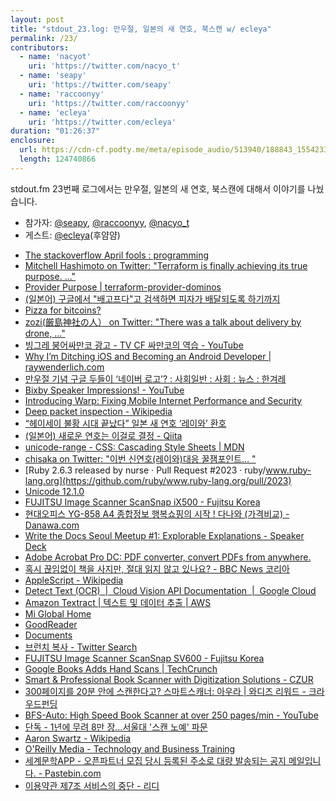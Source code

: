 ```yaml
---
layout: post
title: "stdout_23.log: 만우절, 일본의 새 연호, 북스캔 w/ ecleya"
permalink: /23/
contributors:
  - name: 'nacyot'
    uri: 'https://twitter.com/nacyo_t'
  - name: 'seapy'
    uri: 'https://twitter.com/seapy'
  - name: 'raccoonyy'
    uri: 'https://twitter.com/raccoonyy'
  - name: 'ecleya'
    uri: 'https://twitter.com/ecleya'
duration: "01:26:37"
enclosure:
  url: https://cdn-cf.podty.me/meta/episode_audio/513940/188843_1554233771180.mp3
  length: 124740866
---
```


stdout.fm 23번째 로그에서는 만우절, 일본의 새 연호, 북스캔에 대해서 이야기를 나눴습니다.

* 참가자: [@seapy][sea], [@raccoonyy][rac], [@nacyo_t][nac]
* 게스트: [@ecleya][ecl](후얌얌)

[sea]: https://twitter.com/seapy
[rac]: https://twitter.com/raccoonyy
[nac]: https://twitter.com/nacyo_t
[ecl]: https://twitter.com/ecleya

* [The stackoverflow April fools : programming](https://www.reddit.com/r/programming/comments/b7ojga/the_stackoverflow_april_fools/)
* [Mitchell Hashimoto on Twitter: "Terraform is finally achieving its true purpose. ..."](https://twitter.com/mitchellh/status/1112761803489071106)
* [Provider Purpose \| terraform-provider-dominos](https://ndmckinley.github.io/terraform-provider-dominos/)
* [(일본어) 구글에서 "배고프다"고 검색하면 피자가 배달되도록 하기까지](http://e8y.net/blog/2006/07/25/p126.html)
* [Pizza for bitcoins?](https://bitcointalk.org/index.php?topic=137.0)
* [zozi(厳島神社の人） on Twitter: "There was a talk about delivery by drone, ..."](https://twitter.com/zozi009/status/1112369039978827776?s=20)
* [빙그레 붕어싸만코 광고 - TV CF 싸만코의 역습 - YouTube](https://www.youtube.com/watch?v=Zjp5esYAltU)
* [Why I’m Ditching iOS and Becoming an Android Developer \| raywenderlich.com](https://www.raywenderlich.com/3080-why-i-m-ditching-ios-and-becoming-an-android-developer)
* [만우절 기념 구글 두들이 ‘네이버 로고’? : 사회일반 : 사회 : 뉴스 : 한겨레](http://www.hani.co.kr/arti/society/society_general/630754.html)
* [Bixby Speaker Impressions! - YouTube](https://www.youtube.com/watch?v=rsJlT53jU_4)
* [Introducing Warp: Fixing Mobile Internet Performance and Security](https://blog.cloudflare.com/1111-warp-better-vpn/)
* [Deep packet inspection - Wikipedia](https://en.wikipedia.org/wiki/Deep_packet_inspection)
* [“헤이세이 불황 시대 끝났다” 일본 새 연호 ‘레이와’ 환호](https://news.joins.com/article/23428946#none)
* [(일본어) 새로운 연호는 이걸로 결정 - Qiita](https://qiita.com/uniqode/items/ac2edcfb2b01b0bbc569)
* [unicode-range - CSS: Cascading Style Sheets \| MDN](https://developer.mozilla.org/en-US/docs/Web/CSS/@font-face/unicode-range)
* [chisaka on Twitter: "이번 신연호(레이와)대응 꿀잼포인트… "](https://twitter.com/chisaka_kr/status/1112640219025563648)
* [Ruby 2.6.3 released by nurse · Pull Request #2023 · ruby/www.ruby-lang.org](https://github.com/ruby/www.ruby-lang.org/pull/2023)
* [Unicode 12.1.0](https://unicode.org/versions/Unicode12.1.0/)
* [FUJITSU Image Scanner ScanSnap iX500 - Fujitsu Korea](http://www.fujitsu.com/kr/products/computing/peripheral/scanners/scansnap/ix500/)
* [현대오피스 YG-858 A4 종합정보 행복쇼핑의 시작 ! 다나와 (가격비교) - Danawa.com](http://prod.danawa.com/info/?pcode=969992)
* [Write the Docs Seoul Meetup #1: Explorable Explanations - Speaker Deck](https://speakerdeck.com/nacyot/write-the-docs-seoul-meetup-number-1-explorable-explanations)
* [Adobe Acrobat Pro DC: PDF converter, convert PDFs from anywhere.](https://acrobat.adobe.com/us/en/acrobat/acrobat-pro.html)
* [혹시 끊임없이 책을 사지만, 절대 읽지 않고 있나요? - BBC News 코리아](https://www.bbc.com/korean/news-45002002)
* [AppleScript - Wikipedia](https://en.wikipedia.org/wiki/AppleScript)
* [Detect Text (OCR)  \|  Cloud Vision API Documentation  \|  Google Cloud](https://cloud.google.com/vision/docs/ocr)
* [Amazon Textract \| 텍스트 및 데이터 추출 \| AWS](https://aws.amazon.com/ko/textract/)
* [Mi Global Home](https://www.mi.com/global/mix/)
* [GoodReader](http://www.goodreader.com/)
* [Documents](https://readdle.com/en/documents)
* [브런치 복사 - Twitter Search](https://twitter.com/search?q=%EB%B8%8C%EB%9F%B0%EC%B9%98%20%EB%B3%B5%EC%82%AC&src=typd)
* [FUJITSU Image Scanner ScanSnap SV600 - Fujitsu Korea](http://www.fujitsu.com/kr/products/computing/peripheral/scanners/scansnap/sv600/)
* [Google Books Adds Hand Scans \| TechCrunch](https://techcrunch.com/2007/12/06/google-books-adds-hand-scans/)
* [Smart & Professional Book Scanner with Digitization Solutions - CZUR](https://www.czur.com/)
* [300페이지를 20분 안에 스캔한다고? 스마트스캐너: 아우라 \| 와디즈 리워드 - 크라우드펀딩](https://www.wadiz.kr/web/campaign/detail/30955)
* [BFS-Auto: High Speed Book Scanner at over 250 pages/min - YouTube](https://www.youtube.com/watch?v=03ccxwNssmo)
* [단독 - 1년에 무려 8만 장…서울대 '스캔 노예' 파문](https://news.sbs.co.kr/news/endPage.do?news_id=N1003990211)
* [Aaron Swartz - Wikipedia](https://en.wikipedia.org/wiki/Aaron_Swartz)
* [O'Reilly Media - Technology and Business Training](https://www.oreilly.com/)
* [세계문학APP - 오픈파트너 모집 당시 등록된 주소로 대량 발송되는 공지 메일입니다. - Pastebin.com](https://pastebin.com/fSrwaeyg)
* [이용약관 제7조 서비스의 중단 - 리디](https://ridibooks.com/legal/terms)
